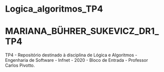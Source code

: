 # Logica_algoritmos_TP4

  # MARIANA_BÜHRER_SUKEVICZ_DR1_TP4
TP4 - Repositório destinado à disciplina de Lógica e Algoritmos - Engenharia de Software - Infnet - 2020 - Bloco de Entrada - Professor Carlos Pivotto.
